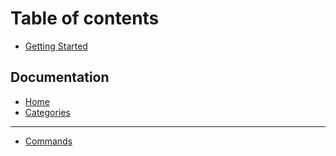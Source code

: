 # Table of contents

* [Getting Started](README.md)

## Documentation <a id="documention"></a>

* [Home](documention/home.md)
* [Categories](documention/categories.md)

---

* [Commands](commands.md)

